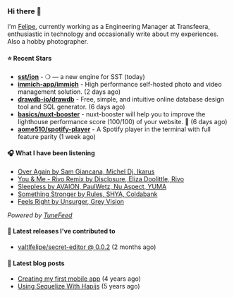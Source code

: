 ### Hi there 👋

I'm [Felipe](https://felipevm.com), currently working as a Engineering Manager at Transfeera, enthusiastic in technology and occasionally write about my experiences. Also a hobby photographer.

#### ⭐ Recent Stars
- **[sst/ion](https://github.com/sst/ion)** - ❍ — a new engine for SST (today)
- **[immich-app/immich](https://github.com/immich-app/immich)** - High performance self-hosted photo and video management solution. (2 days ago)
- **[drawdb-io/drawdb](https://github.com/drawdb-io/drawdb)** - Free, simple, and intuitive online database design tool and SQL generator. (6 days ago)
- **[basics/nuxt-booster](https://github.com/basics/nuxt-booster)** - nuxt-booster will help you to improve the lighthouse performance score (100/100) of your website. 🚀 (6 days ago)
- **[aome510/spotify-player](https://github.com/aome510/spotify-player)** - A Spotify player in the terminal with full feature parity (1 week ago)

#### 🎧 What I have been listening
- [Over Again by Sam Giancana, Michel Dj, Ikarus](https://open.spotify.com/track/4pDUahIWBGmcDj9SJWMd2e)
- [You &amp; Me - Rivo Remix by Disclosure, Eliza Doolittle, Rivo](https://open.spotify.com/track/0xoYZ45fgTfyQYREZPN7Sa)
- [Sleepless by AVAION, PaulWetz, Nu Aspect, YUMA](https://open.spotify.com/track/75HBVc7kJLjC2LlPc4ScfH)
- [Something Stronger by Rules, SHYA, Coldabank](https://open.spotify.com/track/1VhD0FPDYqFhqRJVguVAJe)
- [Feels Right by Unsurger, Grey Vision](https://open.spotify.com/track/6L7hafl8kozzvTBeSVVE0T)

_Powered by [TuneFeed](https://tunefeed.app?ref=valtlfelipe-gh-profile)_ 

#### 🚀 Latest releases I've contributed to


- [valtlfelipe/secret-editor @ 0.0.2](https://github.com/valtlfelipe/secret-editor/releases/tag/0.0.2) (2 months ago)

#### 📄 Latest blog posts
- [Creating my first mobile app](https://felipevm.com/posts/creating-my-first-mobile-app/) (4 years ago)
- [Using Sequelize With Hapijs](https://felipevm.com/posts/using-sequelize-with-hapijs/) (5 years ago)

